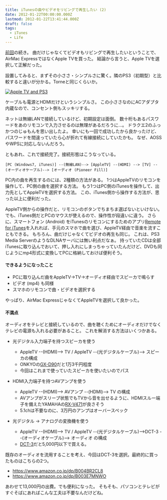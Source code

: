 ```yaml
---
title: iTunesの曲やビデオをリビングで再生したい (2)
date: 2012-01-22T00:00:00.000Z
lastmod: 2012-01-22T13:41:44.000Z
draft: false
tags:
  - iTunes
  - Life
---
```


[前回](/posts/20120115/p01)の続き。 曲だけじゃなくてビデオもリビングで再生したいということで、AirMac ExpressではなくApple TVを買った。 結論から言うと、Apple TVを選択して正解だった。

設置してみると、まずその小ささ・シンプルさに驚く。隣のPS3（初期型）と比較すると違いが分かる。Torneと同じくらいか。

[![Apple TV and PS3](https://farm8.staticflickr.com/7157/6740541067_09887fff26.jpg "Apple TV and PS3")](http://www.flickr.com/photos/machu/6740541067/)

ケーブルも電源とHDMIだけというシンプルさ。 この小ささなのにACアダプタ内蔵なので、コンセント側もスッキリする。

ネットは無線LANで接続しているけど、初期設定は面倒。 数十桁もあるパスワードをあのリモコンで入力させるのは無理があるだろうに…。 ドラクエ2のふっかつのじゅもんを思い出したよ。 幸いにも一回で成功したから良かったけど、パスワードを間違っていたら心が折れて有線接続にしていたかも。 なぜ、AOSSやWPSに対応しないんだろう。

ともあれ、これで接続完了。接続形態はこうなっている。

```
[PC (Windows7, iTunes)] --(無線LAN)--> [AppleTV] --(HDMI) --> [TV] --(オーディオケーブル)--> [オーディオ (Pioneer Fill)]
```

PC内の曲を再生するのには、2種類の方法がある。 1つはAppleTVのリモコンを操作して、PC側の曲を選択する方法。 もう1つはPC側のiTunesを操作して、出力先としてAppleTVを選択する方法。 この、iTunes側から操作する方法が、思った以上に便利だった。

AppleTV側からの操作だと、リモコンのボタンでちまちま選ばないといけない。 でも、iTunes側だとPCのマウスが使えるので、操作性が段違いに違う。 さらに、スマートフォン (Android) をiTunesのリモコンにするためのアプリ[Remote for iTunes](https://market.android.com/details?id=hyperfine.hftunes.release&hl=ja)を入れれば、手元のスマホで曲を選び、AppleTV経由で音楽を流すこともできる。 もちろん、曲だけじゃなくてビデオの再生も同じ。 これは、PS3 Media ServerのようなDLNAサーバには無い利点だなぁ。 持っていたCDは全部iTunesに取り込んでおいて、押し入れにしまっちゃっていたんだけど、DVDも同じようにmp4形式に変換してPCに格納しておけば便利そう。

#### できるようになったこと

- PCに取り込んだ曲をAppleTV→TV→オーディオ経由でスピーカで鳴らす
- ビデオ (mp4) も同様
- スマホのリモコンで曲・ビデオを選択する

やっぱり、AirMac ExpressじゃなくてAppleTVを選択して良かった。

#### 不満点

オーディオをテレビと接続しているので、曲を聴くためにオーディオだけでなくテレビの電源も入れる必要があること。 これを解消する方法はいくつかある。

- 光デジタル入力端子を持つスピーカを使う

  - AppleTV --(HDMI)--> TV / AppleTV --(光デジタルケーブル)--> スピーカの構成
  - ONKYOの[GX-D90](https://www.amazon.co.jp/dp/B00008B58Z)だと1万3千円程度
  - 今回はこれまで使っていたスピーカを使いたいのでパス

- HDMI入力端子を持つAVアンプを使う

  - AppleTV --(HDMI)--> AVアンプ --(HDMI)--> TV の構成
  - AVアンプがスリープ状態でもTVから音を出せるように、HDMIスルー端子を備えたYAMAHAの[RX-V471](https://www.amazon.co.jp/dp/B00508IDLA)が良さそう
  - 5.1chは不要なのに、3万円のアンプはオーバースペック

- 光デジタル → アナログの変換機を使う

  - AppleTV --(HDMI)--> TV / AppleTV --(光デジタルケーブル)-->DCT-3 --(オーディオケーブル)--> オーディオ の構成
  - [DCT-3](https://www.amazon.co.jp/dp/B003E7MNWO)だと5,000円以下で買える。

既存のオーディオを流用することを考え、今回はDCT-3を選択。最終的に買ったものはこちらの2つ。

- <https://www.amazon.co.jp/dp/B004BR2CL8>
- <https://www.amazon.co.jp/dp/B003E7MNWO>

あわせて13,000円の出費。でも便利になった。 そもそも、パソコンとテレビがすぐそばにあればこんな工夫は不要なんだけどね。
